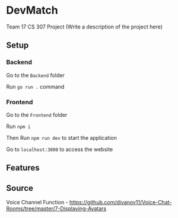 # DevMatch
Team 17 CS 307 Project
(Write a description of the project here)

## Setup

### Backend

Go to the `Backend` folder

Run `go run .` command

### Frontend

Go to the `Frontend` folder

Run `npm i`

Then Run `npm run dev` to start the application

Go to `localhost:3000` to access the website


## Features



## Source
Voice Channel Function - https://github.com/divanov11/Voice-Chat-Rooms/tree/master/7-Displaying-Avatars 
